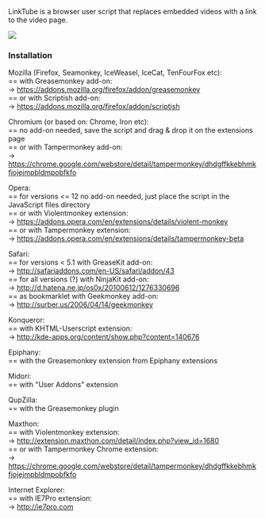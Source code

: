 
LinkTube is a browser user script that replaces embedded videos with a link to the video page.

![](https://raw.github.com/sebaro/LinkTube/master/screenshot.png)

### Installation

Mozilla (Firefox, Seamonkey, IceWeasel, IceCat, TenFourFox etc):  
== with Greasemonkey add-on:  
-> https://addons.mozilla.org/firefox/addon/greasemonkey  
== or with Scriptish add-on:  
-> https://addons.mozilla.org/firefox/addon/scriptish  

Chromium (or based on: Chrome, Iron etc):  
== no add-on needed, save the script and drag & drop it on the extensions page  
== or with Tampermonkey add-on:  
-> https://chrome.google.com/webstore/detail/tampermonkey/dhdgffkkebhmkfjojejmpbldmpobfkfo  

Opera:  
== for versions <= 12 no add-on needed, just place the script in the JavaScript files directory  
== or with Violentmonkey extension:  
-> https://addons.opera.com/en/extensions/details/violent-monkey  
== or with Tampermonkey extension:  
-> https://addons.opera.com/en/extensions/details/tampermonkey-beta  

Safari:  
== for versions < 5.1 with GreaseKit add-on:  
-> http://safariaddons.com/en-US/safari/addon/43  
== for all versions (?) with NinjaKit add-on:  
-> http://d.hatena.ne.jp/os0x/20100612/1276330696  
== as bookmarklet with Geekmonkey add-on:  
-> http://surber.us/2006/04/14/geekmonkey  

Konqueror:  
== with KHTML-Userscript extension:  
-> http://kde-apps.org/content/show.php?content=140676  

Epiphany:  
== with the Greasemonkey extension from Epiphany extensions  

Midori:  
== with "User Addons" extension  

QupZilla:  
== with the Greasemonkey plugin  

Maxthon:  
== with Violentmonkey extension:  
-> http://extension.maxthon.com/detail/index.php?view_id=1680  
== or with Tampermonkey Chrome extension:  
-> https://chrome.google.com/webstore/detail/tampermonkey/dhdgffkkebhmkfjojejmpbldmpobfkfo  

Internet Explorer:  
== with IE7Pro extension:  
-> http://ie7pro.com  
